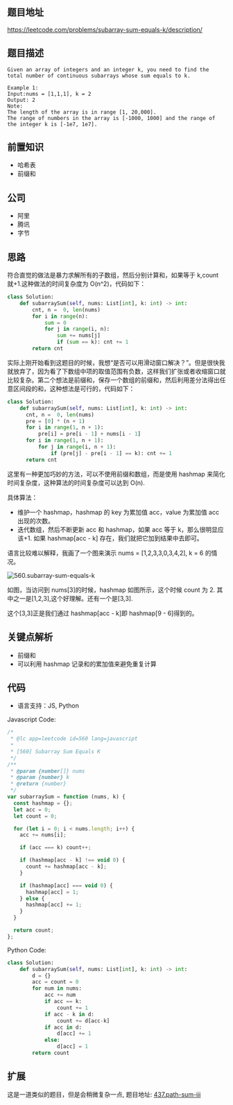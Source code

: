 ## 题目地址

https://leetcode.com/problems/subarray-sum-equals-k/description/

## 题目描述

```
Given an array of integers and an integer k, you need to find the total number of continuous subarrays whose sum equals to k.

Example 1:
Input:nums = [1,1,1], k = 2
Output: 2
Note:
The length of the array is in range [1, 20,000].
The range of numbers in the array is [-1000, 1000] and the range of the integer k is [-1e7, 1e7].

```

## 前置知识

- 哈希表
- 前缀和

## 公司

- 阿里
- 腾讯
- 字节

## 思路

符合直觉的做法是暴力求解所有的子数组，然后分别计算和，如果等于 k,count 就+1.这种做法的时间复杂度为 O(n^2)，代码如下：

```python
class Solution:
    def subarraySum(self, nums: List[int], k: int) -> int:
        cnt, n =  0, len(nums)
        for i in range(n):
            sum = 0
            for j in range(i, n):
                sum += nums[j]
                if (sum == k): cnt += 1
        return cnt
```

实际上刚开始看到这题目的时候，我想“是否可以用滑动窗口解决？”。但是很快我就放弃了，因为看了下数组中项的取值范围有负数，这样我们扩张或者收缩窗口就比较复杂。第二个想法是前缀和，保存一个数组的前缀和，然后利用差分法得出任意区间段的和，这种想法是可行的，代码如下：

```python
class Solution:
    def subarraySum(self, nums: List[int], k: int) -> int:
      cnt, n =  0, len(nums)
      pre = [0] * (n + 1)
      for i in range(1, n + 1):
          pre[i] = pre[i - 1] + nums[i - 1]
      for i in range(1, n + 1):
          for j in range(i, n + 1):
              if (pre[j] - pre[i - 1] == k): cnt += 1
      return cnt
```

这里有一种更加巧妙的方法，可以不使用前缀和数组，而是使用 hashmap 来简化时间复杂度，这种算法的时间复杂度可以达到 O(n).

具体算法：

- 维护一个 hashmap，hashmap 的 key 为累加值 acc，value 为累加值 acc 出现的次数。
- 迭代数组，然后不断更新 acc 和 hashmap，如果 acc 等于 k，那么很明显应该+1. 如果 hashmap[acc - k] 存在，我们就把它加到结果中去即可。

语言比较难以解释，我画了一个图来演示 nums = [1,2,3,3,0,3,4,2], k = 6 的情况。

![560.subarray-sum-equals-k](https://tva1.sinaimg.cn/large/007S8ZIlly1ghlu77udnrj30lt0edabn.jpg)

如图，当访问到 nums[3]的时候，hashmap 如图所示，这个时候 count 为 2.
其中之一是[1,2,3],这个好理解。还有一个是[3,3].

这个[3,3]正是我们通过 hashmap[acc - k]即 hashmap[9 - 6]得到的。

## 关键点解析

- 前缀和
- 可以利用 hashmap 记录和的累加值来避免重复计算

## 代码

- 语言支持：JS, Python

Javascript Code:

```js
/*
 * @lc app=leetcode id=560 lang=javascript
 *
 * [560] Subarray Sum Equals K
 */
/**
 * @param {number[]} nums
 * @param {number} k
 * @return {number}
 */
var subarraySum = function (nums, k) {
  const hashmap = {};
  let acc = 0;
  let count = 0;

  for (let i = 0; i < nums.length; i++) {
    acc += nums[i];

    if (acc === k) count++;

    if (hashmap[acc - k] !== void 0) {
      count += hashmap[acc - k];
    }

    if (hashmap[acc] === void 0) {
      hashmap[acc] = 1;
    } else {
      hashmap[acc] += 1;
    }
  }

  return count;
};
```

Python Code:

```python
class Solution:
    def subarraySum(self, nums: List[int], k: int) -> int:
        d = {}
        acc = count = 0
        for num in nums:
            acc += num
            if acc == k:
                count += 1
            if acc - k in d:
                count += d[acc-k]
            if acc in d:
                d[acc] += 1
            else:
                d[acc] = 1
        return count
```

## 扩展

这是一道类似的题目，但是会稍微复杂一点, 题目地址: [437.path-sum-iii](./437.path-sum-iii.md)
